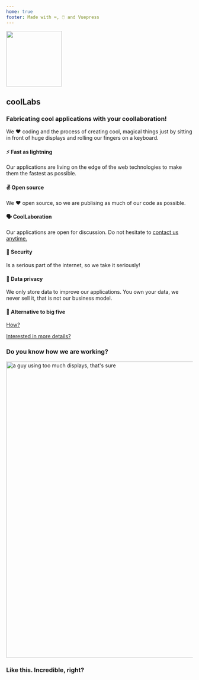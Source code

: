 ```yaml
---
home: true
footer: Made with ⌨️, 🖱️ and Vuepress
---
```


<section class="bg-coollabs text-white px-2 md:px-0">
      <div class="container mx-auto flex flex-wrap h-full items-center py-8">
        <img src="/coollabs.svg" height="150" width="150" class="mx-auto mb-4 md:mx-0 md:mb-0" style="border:none !important;">
        <div class="w-full md:flex-1 px-6 text-center md:text-left">
          <h1 class="text-white text-5xl font-light leading-normal mb-2">coolLabs</h1>
          <h3 class="mb-2 text-base md:text-lg font-semibold">Fabricating cool applications with your coollaboration!</h3>
          <p class="text-sm text-white">We ❤️️ ️️coding and the process of creating cool, magical things just by sitting in front of huge displays and rolling our fingers on a keyboard.</p>
        </div>
        <div class="w-1/5"></div>
      </div>
</section>

 <section class="bg-gray-100 border-b">
    <div class="container py-8 mx-auto">
      <div class="flex flex-wrap pt-6 ">
        <div class="w-full mb-4 md:w-1/3 md:mb-0 px-4">
          <h4 class="text-green-900 text-2xl mb-2 font-semibold">⚡ Fast as lightning</h4>
          <p class="mb-2">Our applications are living on the edge of the web technologies to make them the fastest as possible.</p>
        </div>
        <div class="w-full mb-4 md:w-1/3 md:mb-0 px-4">
          <h4 class="text-green-900 text-2xl mb-2 font-semibold">✌️ Open source</h4>
          <p class="mb-2">We ❤️️ open source, so we are publising as much of our code as possible.</p>
        </div>
        <div class="w-full mb-4 md:w-1/3 md:mb-0 px-4">
          <h4 class="text-green-900 text-2xl mb-2 font-semibold">🗣 CoolLaboration</h4>
          <p class="mb-2">Our applications are open for discussion. Do not hesitate to <a href="/contact/" @click.prevent="$router.push('/contact')" class="text-coollabs-dark hover:text-green-600 underline">contact us anytime.</a></p>
        </div>
      </div>
      <div class="flex flex-wrap md:pt-16">
        <div class="w-full mb-4 md:w-1/3 md:mb-0 px-4">
          <h4 class="text-green-900 text-2xl mb-2 font-semibold">🔐 Security</h4>
          <p class="mb-2">Is a serious part of the internet, so we take it seriously!</p>
        </div>
        <div class="w-full mb-4 md:w-1/3 md:mb-0 px-4">
          <h4 class="text-green-900 text-2xl mb-2 font-semibold">💾 Data privacy</h4>
          <p class="mb-2">We only store data to improve our applications. You own your data, we never sell it, that is not our business model.</p>
        </div>
        <div class="w-full mb-4 md:w-1/3 md:mb-0 px-4">
          <h4 class="text-green-900 text-2xl mb-2 font-semibold">👋 Alternative to big five</h4>
          <p class="mb-2"><a href="/contact/" @click.prevent="$router.push('/contact')" class="text-coollabs-dark hover:text-green-600 underline">How?</a></p>
        </div>
        <div class="w-full my-4 md:mb-0 px-4 text-center">
         <a href="/about/about.html" @click.prevent="$router.push('/about/about.html')" class="bg-coollabs rounded hover:bg-gray-100 hover:text-green-600 text-white px-1 text-center py-2 px-2 w-full uppercase text-base">Interested in more details?</a>
         </div>
      </div>
    </div>
  </section>

  <section class="bg-white">
    <div class="container mx-auto px-4 pt-12 pb-8 ">
        <h3 class="text-center mb-4 text-2xl font-semibold">Do you know how we are working?</h3>
        <div class="flex justify-center">
        <img src="/programming.svg" class="px-10" width="800"  alt="a guy using too much displays, that's sure">
        </div>
        <h3 class="text-center text-base my-4 font-sans text-gray-500 font-semibold ">Like this. Incredible, right?</h3>
    </div>
</section>
